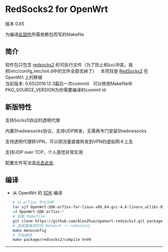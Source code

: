 RedSocks2 for OpenWrt
===
版本 0.65

为编译[此固件][N]所需依赖包而写的Makefile


简介
---

 软件包只包含 [redsocks2][1] 的可执行文件（为了防止和luci冲突，我把/etc/conifg,/etc/init.d中的文件全部去掉了）  
 本项目是 [RedSocks2][1] 在 OpenWrt 上的移植  
 当前版本: 0.65(2016.12.3最后一次commit)  
 可以修改Makefile中PKG_SOURCE_VERSION为你需要编译的commit id
 
新版特性
---

支持Socks5协议的透明代理

内置Shadowsocks协议，支持UDP转发，无需再专门安装Shadowsocks

支持透明代理转VPN，可以把流量直接转发到VPN的虚拟网卡上去

支持UDP over TCP，个人感觉非常实用

配置文件写法请[点击此处][1]

编译
---

 - 从 OpenWrt 的 [SDK][S] 编译  

   ```bash
   # 以 ar71xx 平台为例
   tar xjf OpenWrt-SDK-ar71xx-for-linux-x86_64-gcc-4.8-linaro_uClibc-0.9.33.2.tar.bz2
   cd OpenWrt-SDK-ar71xx-*
   # 获取 Makefile
   git clone https://github.com/AlexZhuo/openwrt-redsocks2.git package/redsocks2
   # 选择要编译的包 Network -> redsocks2
   make menuconfig
   # 开始编译
   make package/redsocks2/compile V=99
   ```

----------




  [1]: https://github.com/semigodking/redsocks
  [2]: http://sourceforge.net/projects/openwrt-dist/files/redsocks2/
  [5]: https://github.com/aa65535/openwrt-chinadns
  [6]: https://github.com/aa65535/openwrt-dnsmasq
  [7]: https://github.com/shadowsocks/openwrt-shadowsocks
  [8]: https://github.com/aa65535/openwrt-shadowvpn
  [S]: http://wiki.openwrt.org/doc/howto/obtain.firmware.sdk
  [L]: https://github.com/aa65535/openwrt-dist-luci
  [N]: http://www.right.com.cn/forum/thread-198649-1-1.html

